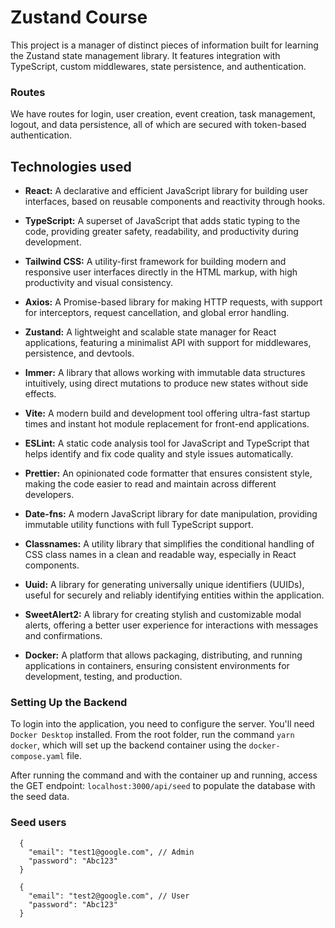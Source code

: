 # Zustand Course

This project is a manager of distinct pieces of information built for learning the Zustand state management library. It features integration with TypeScript, custom middlewares, state persistence, and authentication.

### Routes

We have routes for login, user creation, event creation, task management, logout, and data persistence, all of which are secured with token-based authentication.

## Technologies used

- **React:** A declarative and efficient JavaScript library for building user interfaces, based on reusable components and reactivity through hooks.

- **TypeScript:** A superset of JavaScript that adds static typing to the code, providing greater safety, readability, and productivity during development.

- **Tailwind CSS:** A utility-first framework for building modern and responsive user interfaces directly in the HTML markup, with high productivity and visual consistency.

- **Axios:** A Promise-based library for making HTTP requests, with support for interceptors, request cancellation, and global error handling.

- **Zustand:** A lightweight and scalable state manager for React applications, featuring a minimalist API with support for middlewares, persistence, and devtools.

- **Immer:** A library that allows working with immutable data structures intuitively, using direct mutations to produce new states without side effects.

- **Vite:** A modern build and development tool offering ultra-fast startup times and instant hot module replacement for front-end applications.

- **ESLint:** A static code analysis tool for JavaScript and TypeScript that helps identify and fix code quality and style issues automatically.

- **Prettier:** An opinionated code formatter that ensures consistent style, making the code easier to read and maintain across different developers.

- **Date-fns:** A modern JavaScript library for date manipulation, providing immutable utility functions with full TypeScript support.

- **Classnames:** A utility library that simplifies the conditional handling of CSS class names in a clean and readable way, especially in React components.

- **Uuid:** A library for generating universally unique identifiers (UUIDs), useful for securely and reliably identifying entities within the application.

- **SweetAlert2:** A library for creating stylish and customizable modal alerts, offering a better user experience for interactions with messages and confirmations.

- **Docker:** A platform that allows packaging, distributing, and running applications in containers, ensuring consistent environments for development, testing, and production.

### Setting Up the Backend

To login into the application, you need to configure the server. You'll need `Docker Desktop` installed. From the root folder, run the command `yarn docker`, which will set up the backend container using the `docker-compose.yaml` file.

After running the command and with the container up and running, access the GET endpoint: `localhost:3000/api/seed` to populate the database with the seed data.


### Seed users
````
  {
    "email": "test1@google.com", // Admin
    "password": "Abc123"
  }
````

```
  {
    "email": "test2@google.com", // User
    "password": "Abc123"
  }
```

